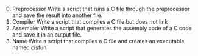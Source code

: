 0. Preprocessor Write a script that runs a C file through the preprocessor and save the result into another file.
1. Compiler Write a script that compiles a C file but does not link
2. Assembler Write a script that generates the assembly code of a C code and save it in an output file.
3. Name Write a script that compiles a C file and creates an executable named cisfun
